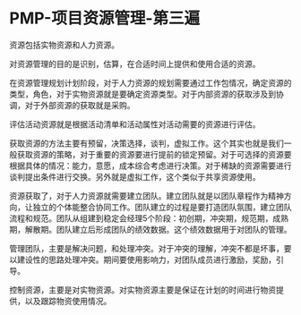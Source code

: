 # PMP-项目资源管理-第三遍

资源包括实物资源和人力资源。

对资源管理的目的是识别，估算，在合适时间上提供和使用合适的资源。

在资源管理规划计划阶段，对于人力资源的规划需要通过工作包情况，确定资源的类型，角色，对于实物资源就是要确定资源类型。对于内部资源的获取涉及到协调，对于外部资源的获取就是采购。

评估活动资源就是根据活动清单和活动属性对活动需要的资源进行评估。

获取资源的方法主要有预留，决策选择，谈判，虚拟工作。这个其实也就是我们一般获取资源的策略，对于重要的资源要进行提前的锁定预留。对于可选择的资源要根据具体的情况：能力，意愿，成本综合考虑进行决策。对于稀缺的资源需要进行谈判提出条件进行交换。另外就是虚拟工作，这个类似于共享资源使用。

资源获取了，对于人力资源就需要建立团队。建立团队就是以团队章程作为精神方向，让独立的个体能整合协同工作。团队建立的过程是要打造团队氛围，建立团队流程和规范。团队从组建到稳定会经理5个阶段：初创期，冲突期，规范期，成熟期，解散期。团队建立后形成团队的绩效数据。这个绩效数据用于对团队的管理。

管理团队，主要是解决问题，和处理冲突。对于冲突的理解，冲突不都是坏事，要以建设性的思路处理冲突。期间要使用影响力，对团队成员进行激励，奖励，引导。

控制资源，主要是对实物资源。对实物资源主要是保证在计划的时间进行物资提供，以及跟踪物资使用情况。

